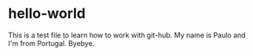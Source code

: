 # hello-world
This is a test file to learn how to work with git-hub.
My name is Paulo and I'm from Portugal. Byebye.
